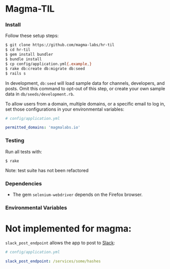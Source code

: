 # Magma-TIL

### Install
Follow these setup steps:

```sh
$ git clone https://github.com/magma-labs/hr-til
$ cd hr-til
$ gem install bundler
$ bundle install
$ cp config/application.yml{.example,}
$ rake db:create db:migrate db:seed
$ rails s
```

In development, `db:seed` will load sample data for channels, developers, and
posts. Omit this command to opt-out of this step, or create your own sample
data in `db/seeds/development.rb`.

To allow users from a domain, multiple domains, or a
specific email to log in, set those configurations in your environmental
variables:

```yml
# config/application.yml

permitted_domains: 'magmalabs.io'
```

### Testing

Run all tests with:

```
$ rake
```
Note: test suite has not been refactored 

### Dependencies

- The gem `selenium-webdriver` depends on the Firefox browser.

### Environmental Variables

# Not implemented for magma:
`slack_post_endpoint` allows the app to post to [Slack](https://slack.com/):

```yml
# config/application.yml

slack_post_endpoint: /services/some/hashes
```

